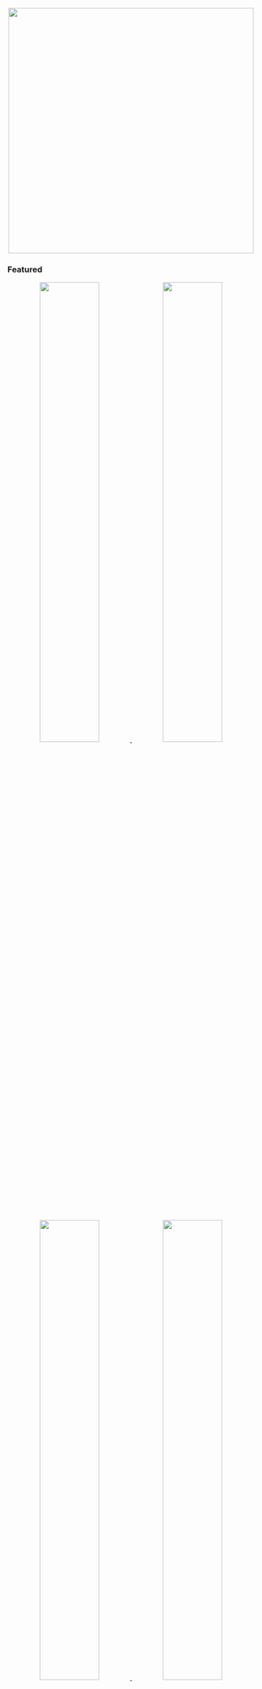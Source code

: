 <p align="center">
    <img width="500px" src="./assets/me.gif" />
</p>

### Featured

<!-- First Row -->
<div align="center">
  <a href="https://github.com/etr-dev/rust-data">
    <img width="49%" src="https://github-readme-stats.vercel.app/api/pin/?username=etr-dev&repo=rust-data&border_color=b09aef&bg_color=110d17&title_color=C9D1D9&text_color=8B949E&icon_color=826fe2" />
  </a>
  <a href="https://github.com/etr-dev/BetBot-Monorepo/tree/main/projects/BetBot">
    <img width="49%" src="https://github-readme-stats.vercel.app/api/pin/?username=etr-dev&repo=BetBot-Monorepo&border_color=b09aef&bg_color=110d17&title_color=C9D1D9&text_color=8B949E&icon_color=826fe2" />
  </a>
</div>

<!-- Second Row -->
<div align="center">
  <a href="https://github.com/etr-dev/rust-dma_frontend">
    <img width="49%" src="https://github-readme-stats.vercel.app/api/pin/?username=etr-dev&repo=rust-dma_frontend&border_color=b09aef&bg_color=110d17&title_color=C9D1D9&text_color=8B949E&icon_color=826fe2" />
  </a>
  <a href="https://github.com/etr-dev/RustRecoilScript">
    <img width="49%" src="https://github-readme-stats.vercel.app/api/pin/?username=etr-dev&repo=RustRecoilScript&border_color=b09aef&bg_color=110d17&title_color=C9D1D9&text_color=8B949E&icon_color=826fe2" />
  </a>
</div>

<h3 align='center'> 📺 Latest YouTube Videos 📺</h3>

<p align="center">
  <a href="https://www.youtube.com/watch?v=Io6ORmbG6Ro" target="_blank" style="display: inline-block; margin-right: 10px;">
    <img src="https://img.youtube.com/vi/Io6ORmbG6Ro/maxresdefault.jpg" alt="Video 1" width="200" />
  </a>
  <a href="https://www.youtube.com/watch?v=1dWNhtjVAR8" target="_blank" style="display: inline-block; margin-right: 10px;">
    <img src="https://img.youtube.com/vi/1dWNhtjVAR8/maxresdefault.jpg" alt="Video 2" width="200" />
  </a>
  <a href="https://www.youtube.com/watch?v=da4Ub23bDFA" target="_blank" style="display: inline-block;">
    <img src="https://img.youtube.com/vi/da4Ub23bDFA/maxresdefault.jpg" alt="Video 3" width="200" />
  </a>
</p>

